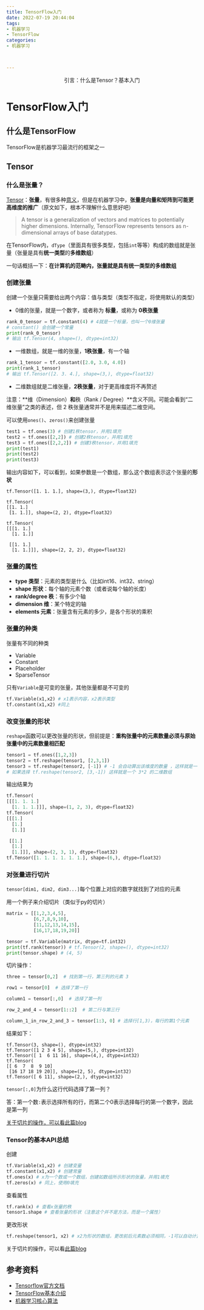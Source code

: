 ```yaml
---
title: TensorFlow入门
date: 2022-07-19 20:44:04
tags: 
- 机器学习
- TensorFlow
categories: 
- 机器学习



---
```


<center>
引言：什么是Tensor？基本入门
</center>

<!--more-->

# TensorFlow入门

## 什么是TensorFlow

TensorFlow是机器学习最流行的框架之一

## Tensor

### 什么是张量？

[Tensor](https://www.tensorflow.org/guide/tensor)：**张量**，有很多种[意义](https://www.zhihu.com/question/20695804/answer/447498656)，但是在机器学习中，**张量是向量和矩阵到可能更高维度的推广**（原文如下，根本不理解什么意思好吧）

> A tensor is a generalization of vectors and matrices to potentially higher dimensions. Internally, TensorFlow represents tensors as n-dimensional arrays of base datatypes.

在TensorFlow内，`dType`（里面具有很多类型，包括`int`等等）构成的数组就是张量（张量是具有**统一类型**的**多维数组**）

一句话概括一下：**在计算机的范畴内，张量就是具有统一类型的多维数组**

### 创建张量

创建一个张量只需要给出两个内容：值与类型（类型不指定，将使用默认的类型）

- 0维的张量，就是一个数字，或者称为 **标量**，或称为 **0秩张量**

```python
rank_0_tensor = tf.constant(4) # 4就是一个标量，也叫一个0维张量
# constant() 会创建一个常量
print(rank_0_tensor) 
# 输出 tf.Tensor(4, shape=(), dtype=int32)
```

- 一维数组，就是一维的张量，**1秩张量**，有一个轴

```python
rank_1_tensor = tf.constant([2.0, 3.0, 4.0])
print(rank_1_tensor) 
# 输出 tf.Tensor([2. 3. 4.], shape=(3,), dtype=float32)
```

- 二维数组就是二维张量，**2秩张量**，对于更高维度将不再赘述

注意：**维（Dimension）**和**秩（Rank / Degree）**含义不同。可能会看到“二维张量”之类的表述，但 2 秩张量通常并不是用来描述二维空间。

可以使用`ones()`、`zeros()`来创建张量

```python
test1 = tf.ones(3) # 创建1秩tensor，并用1填充
test2 = tf.ones([2,2]) # 创建2秩tensor，并用1填充
test3 = tf.ones([2,2,2]) # 创建3秩tensor，并用1填充
print(test1)
print(test2)
print(test3)
```

输出内容如下，可以看到，如果参数是一个数组，那么这个数组表示这个张量的**形状**

```
tf.Tensor([1. 1. 1.], shape=(3,), dtype=float32)

tf.Tensor(
[[1. 1.]
 [1. 1.]], shape=(2, 2), dtype=float32)
 
tf.Tensor(
[[[1. 1.]
  [1. 1.]]

 [[1. 1.]
  [1. 1.]]], shape=(2, 2, 2), dtype=float32)
```

### 张量的属性

- **type 类型**：元素的类型是什么（比如int16、int32、string）
- **shape 形状**：每个轴的元素个数（或者说每个轴的长度）
- **rank/degree 秩**：有多少个轴
- **dimension 维**：某个特定的轴
- **elements 元素**：张量含有元素的多少，是各个形状的乘积

### 张量的种类

张量有不同的种类

- Variable
- Constant
- Placeholder
- SparseTensor

只有`Variable`是可变的张量，其他张量都是不可变的

```python
tf.Variable(x1,x2) # x1表示内容，x2表示类型
tf.constant(x1,x2) #同上
```

### 改变张量的形状

`reshape`函数可以更改张量的形状，但前提是：**重构张量中的元素数量必须与原始张量中的元素数量相匹配**

```python
tensor1 = tf.ones([1,2,3])
tensor2 = tf.reshape(tensor1, [2,3,1])
tensor3 = tf.reshape(tensor2, [-1]) # -1 会自动算出该维度的数量 ，这样就是一个 6个长度的一维数组
# 如果选择 tf.reshape(tensor2, [3,-1]) 这样就是一个 3*2 的二维数组
```

输出结果为

```python
tf.Tensor(
[[[1. 1. 1.]
  [1. 1. 1.]]], shape=(1, 2, 3), dtype=float32)
tf.Tensor(
[[[1.]
  [1.]
  [1.]]

 [[1.]
  [1.]
  [1.]]], shape=(2, 3, 1), dtype=float32)
tf.Tensor([1. 1. 1. 1. 1. 1.], shape=(6,), dtype=float32)
```

### 对张量进行切片

`tensor[dim1, dim2, dim3...]`每个位置上对应的数字就找到了对应的元素

用一个例子来介绍切片（类似于py的切片）

```python
matrix = [[1,2,3,4,5],
          [6,7,8,9,10],
          [11,12,13,14,15],
          [16,17,18,19,20]]

tensor = tf.Variable(matrix, dtype=tf.int32) 
print(tf.rank(tensor)) # tf.Tensor(2, shape=(), dtype=int32)
print(tensor.shape) # (4, 5)
```

切片操作：

```python
three = tensor[0,2]  # 找到第一行，第三列的元素 3

row1 = tensor[0]  # 选择了第一行

column1 = tensor[:,0]  # 选择了第一列

row_2_and_4 = tensor[1::2]  # 第二行与第三行

column_1_in_row_2_and_3 = tensor[1:3, 0] # 选择行[1,3)，每行的第1个元素
```

结果如下：

```
tf.Tensor(3, shape=(), dtype=int32)
tf.Tensor([1 2 3 4 5], shape=(5,), dtype=int32)
tf.Tensor([ 1  6 11 16], shape=(4,), dtype=int32)
tf.Tensor(
[[ 6  7  8  9 10]
 [16 17 18 19 20]], shape=(2, 5), dtype=int32)
tf.Tensor([ 6 11], shape=(2,), dtype=int32)
```

`tensor[:,0]`为什么这行代码选择了第一列？

答：第一个数`:`表示选择所有的行，而第二个0表示选择每行的第一个数字，因此是第一列

[关于切片的操作，可以看此篇blog](https://www.yesmylord.cn/2021/05/01/Python/Python%E5%BA%8F%E5%88%97/#%E5%88%97%E8%A1%A8%E6%94%AF%E6%8C%81%E5%88%87%E7%89%87%E6%93%8D%E4%BD%9C)

### Tensor的基本API总结

创建

```python
tf.Variable(x1,x2) # 创建变量
tf.constant(x1,x2) # 创建常量
tf.ones(x) # x为一个数或一个数组，创建如数组所示形状的张量，并用1填充
tf.zeros(x) # 同上，使用0填充
```

查看属性

```python
tf.rank(x) # 查看x张量的秩
tensor1.shape # 查看张量的形状（注意这个并不是方法，而是一个属性）
```

更改形状

```python
tf.reshape(tensor1, x2) # x2为形状的数组，更改前后元素数必须相同，-1可以自动计算数量
```

关于切片的操作，可以看[此篇blog](https://www.yesmylord.cn/2021/05/01/Python/Python%E5%BA%8F%E5%88%97/#%E5%88%97%E8%A1%A8%E6%94%AF%E6%8C%81%E5%88%87%E7%89%87%E6%93%8D%E4%BD%9C)

## 参考资料

- [Tensorflow官方文档](https://www.tensorflow.org/guide/tensor)
- [TensorFlow基本介绍](https://colab.research.google.com/drive/1F_EWVKa8rbMXi3_fG0w7AtcscFq7Hi7B#forceEdit=true&sandboxMode=true)
- [机器学习核心算法](https://colab.research.google.com/drive/15Cyy2H7nT40sGR7TBN5wBvgTd57mVKay#forceEdit=true&sandboxMode=true&scrollTo=tUgsCvCHLksw)



